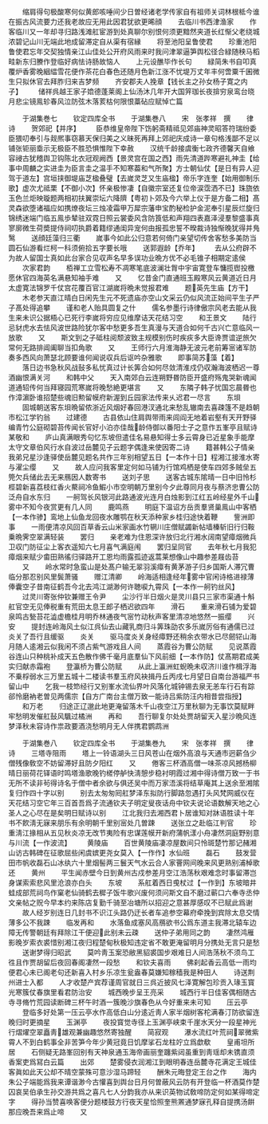 <!-- { "loadSidebar": true } -->
　　缩肩得句极酸寒何似黄郎咳唾间少日曽经诸老学传家自有祖师关词林根柢今谁在振古风流要力还我老故应无用此因君犹欲更晞顔
　　去临川书西津渔家
　　作客临川又一年却寻归路浅滩舡宦游到处真聊尔别恨何须更黯然夹道长红惭父老绕城浓碧记山川无端此地成留滞定自从渠有宿縁
　　将至池阳呈鲁使君
　　珍重池阳鲁使君忘年交契独情亲江山佳处公开府风雨来时我问津翠逼笋舆松径合緑随秧马稻畦新东归賸作登临好病怯诗肠故恼人
　　上元设醮毕作长句
　　緑简朱书自叩真覆炉香雾晚絪緼雪花便作茶花白春色还随月色新江涨不忧堤万丈年丰何啻粟千囷微生只拟休官去拜胙归来吉梦频
　　齐安郡夫人挽章【钱长主之孙女杨子寛之内子】
　　储祥呉越王家子嫓德蓬莱阁上仙汤沐几年开大国笄珈长夜揜穷泉鸾台晓月悲尘镜鳯轸春风泣防弦木落荄枯何限恨藁砧应赋悼亡篇




　　于湖集巻七
　　钦定四库全书
　　于湖集巻八
　　宋　张孝祥　撰
　　律诗
　　贺郊祀【并序】
　　臣恭维皇帝陛下饬躬斋精祗见郊庙神灵昭答符瑞纷委臣猥叨奉引与觌熈事窃慕天保归美之义昧死再拜上郊祀庆成诗一章句格浅鄙不足以铺张钜丽埀示无极臣不胜恐惧惟陛下幸赦
　　汉统千龄接虞衡七政齐德馨天自飨容祲古犹稽舆卫钩陈北衣冠观阙西【景灵宫在国之西】雨先清道跸寒避礼神圭【给事中周麟之实进圭为臣言圭之温手不知寒葢和气所聚】方士朝仙仗【是日有异人迎驾于道左】宫垣挟御堤庙芝楹叠璧【去嵗灵芝又生庙楹】帝乐字连奎【始用御制乐歌】虚次尤祗栗【不御小次】怀亲极惨凄【自徽宗室还复位帝涙霑洒不已】珠旒依玉色兰炬映璇题两相初扶翼崇坛六降隮【粤初卜郊及今六举上仪于是方备二相】髙灵森欲堕诸福应如携燎夜坛三烛凌霜甲万犀宗藩申宝酌秘检护金泥奉引星辰烂旋归锦绣迷端门临五鳯歩辇驻双霓日照云裳委风含防筤低和声翔四表嘉泽浸羣黎盛事真寥廓微生荷奬提侍祠叨执爵着籍缪通闺异宠何由报孤忠誓不暌裁诗独惭晚犹得并鳬鹥
　　送顔廷藻归三衢
　　嵗事今如此公归意若何倚门亲望切传舍客愁多美防当圆石仙游看烂柯一科须俯拾五字要长哦
　　送郭遐龄【乔年】
　　去从公府辟不为故人留国士真如此台家合见収声名早多误功业晩方优不必毛锥子相期定逺侯
　　次家君韵
　　栢禅工立雪松寿不凋寒笔底波澜壮胷中宇宙寛登车慵揽辔投檄愿休官四海英名满悬知袖手难
　　又
　　忆昔金门直通班玉殿寒风云黄道近日月太虚寛法锦罗千仗宫花覆百官江湖嵗将晩未觉报君难
　　题英先生庙【方干】
　　木老参天直江晴白日闲先生元不死遗庙亦空山文采云仍似风流正始间平生子严子髙处得追攀
　　谨和老人贻具圆复之什
　　儒名参墨行诗律傲宗风老去能从我生来未识公据梧心已死行李嵗将穷应见维摩诘天花结习空
　　和王景文
　　陆行忌豺虎水去怯风波世路险犹尔客中愁更多吾生真漫与天道合如何千古兴亡意临风一放歌
　　又
　　斯文到之子砥柱阅颓波致主规模别伤时疾疢多大臣谗贾谊逆旅欠常何无路排阊阖聊当扣角歌
　　又
　　王师行六月淮海静无波元老前筹宻诸军防奏多西风向萧瑟北顾要谁何闻说収兵后讴吟杂雅歌
　　即事简苏藻【着】
　　落日边书急秋风战鼔多私忧真过计长筭合如何尽敛清淮戍仍収瀚海波栖迟一尊酒幽恨满关河
　　和韩中父
　　天入南郊白云连朔野昬防臣开盛府殇鬼哭新魂闻道通轺传何当拜寝园荒寒嵗将晚愁絶更堪言
　　又
　　东隣子韩子忧国忘晨昬也作漳濵卧谁招楚些魂旧勲留幙府新渥到丘园家法传来乆迟君一尽言
　　东垻
　　固城朝送客东垻晩留侬浙近风烟好春回港汊通北来愁乱辙南去喜疎篷不是趋朝市松江学钓翁
　　过建德
　　古县依山住肩舆带雨来闾阎无地着岩壑有天开野驿编青竹公庭砌碧苔传闻长官好小泊亦佳哉龄侍御以番阳士子之意作五峯亭且赋诗某敬和
　　庐山真满眼秀句忆东坡但遣佳名易悬知得士多云霄身已近星象手能摩太守文章伯风行水自波过岳麓见子云题字偶逢来使因寄二诗
　　籍甚韩公子情亲我弟兄星沙逢驿使岳麓见题名共作三年别相望五日【一本作十日】程湘江接淮水寄与濯尘缨
　　又
　　故人应问我客里定何如马铺为行馆鸡栖是使车四郊多贼垒五筦欠兵储此去无来鴈因人数寄书
　　送刘子思
　　送客古城东隂晴一日中旧怜杉桱碧新喜荔枝红香火藂祠冷鱼鰕小市空明朝万里别今夕此尊同月夜与蔡济忠曹公防泛舟自水东归
　　一舸驾长风银河此路通波光连月白烛影到江红五岭经星外千山雾中不知今夜赏更有几人同
　　鹿鸣燕
　　明庭下温诏方岳贡羣贤巢鳯山中客栖【一本作骖】鸾地上仙鱼龙回夜水雕鹗在秋天添种家乡桂归途快着鞭
　　訾洲即事
　　一雨便清凉风回百草香云山米家画水竹辋川庄僧赋蠲新帖墙榛斩旧行归鞍乗晩霁空翠满轻装
　　罢归
　　亲老难为住恩深许放归北行湘水阔南望瘴烟微兵卫収门防征尘上客衣遥知六七月喜气满庭闱
　　罢归呈同官
　　去年秋七月我犯瘴烟来赋少畬田熟徭归驿路开工恩均雨露孤迹返蒿莱想像山中趣参差屐齿苔
　　又
　　岭水常时急蛮山是处髙户输无翠羽溪瘴有黄茅游子归乡国斯人滞冗曹临分那忍别风里鬓萧骚
　　赠江清卿
　　岭海适相逢经年雾中官闲诗格进禄薄俸囊空子昔南征鹤吾今北去鸿江湖渺何许聴唳九霄风【一本作一舸钓丝风】
　　过灵川寄张仲钦兼赠王令尹
　　尘沙行半日烟火是灵川县只三家市渠通十斛舡官空无见俸税重有荒田太息王郎子栖迟欲四年
　　滑石
　　重来滑石铺为爱碧泉鸣古甃苔花澁虚檐桂月明乔林通夜气宻竹动秋声客里清凉地悠然一振缨
　　兴安
　　提封连岭海风土似江呉仙去山藏乳商归斗筭珠劭农多乐嵗厉俗有通儒已过炎关了吾行且缓驱
　　炎关
　　驱马度炎关身经瘴野还稍余衣带水已尽劒铓山海月随人逺湘云似我闲不须占紫气游戏且人间
　　蒸霞谷为曹公防赋
　　见说蒸霞谷连山只种桃补成天五色散作佛千毫月底羣仙下风前细【一本作防】仗髙期君成美实归献赤霜袍
　　登瀛桥为曹公防赋
　　从此上瀛洲虹蜺晩未収济川谁作楫浮海不乗桴弱水三万里五城十二楼读书羣玉府风袂揖丹丘丙戌七月望日自南台游福严书留山中
　　乞我一枝笻经行又别峯水流仙界叶风落化城钟锡去泉无恙车行石有踪郤怜磨衲老曽见两儒宗【自方广南台主僧万致一能诗吕紫防汪内相昔尝指授】
　　和万老
　　归途正辽邈此地更淹留落木千山夜空江万里秋聊为无事饮莫赋畔牢愁明发催舡鼔风颿过橘洲
　　再和
　　吾行聊复尔处处贾胡留天入星沙晩风连梦泽秋未容诗作祟政要酒浇愁明月无人伴携君鹦鹉洲















　　于湖集巻八
　　钦定四库全书
　　于湖集巻九
　　宋　张孝祥　撰
　　律诗
　　三塔寺阻雨
　　塔上一铃语湖头三日风苍山在烟外高浪与天通市迥薪刍少僧残像敎空不妨留滞好且防夕阳红
　　又
　　倦客三杯酒高僧一味茶凉风撼杨柳晴日丽荷花铎语时鸣塔渔歌晚钓槎停舻快淸憩步稳衬明霞过湘中得诗僧万致一于书无所不读非茍得诗名于僧中者余欲与俱还吴中而万家浯溪将结草庵其上送余至湘隂复归作四十字以别
　　别去太匆匆囘舡梦泽东拟防行脚路忽遇打头风梵网威仪在天花结习空它年三百首吾爲子流通钦夫子明定叟夜话舟中钦夫说论语数解天地之心圣人之心尽在是矣明日赋诗以别
　　江北我归去湘西君卜居谁知对牀语胜读十年书不飮淸无寐来朋乐有余明朝千里别宻处几曽踈
　　送张立之赴临江判官
　　珍重淸江掾相从五见秋炎凉无改节夷险有忠谋莲幙开新府蒲帆漾小舟凄然洞庭野别意与川流【一作波流】
　　黄陵庙
　　百世黄陵庙凄凉屋数间只怜斑楚竹那记赭湘山访古韩碑在征歌屈些闲虞嫔更尧女莫入【一作作】水仙班
　　磊石
　　鼓发营田市帆收磊石山冰纨六十里烟髻两三鬟天气水云合人家罾网间晚来风更熟别浦棹歌还
　　黄州
　　平生闻赤壁今日到黄州古戍参差月空江浩荡秋艰难念时事留滞岂身谋索索悲风里沧浪亦白头
　　东坡
　　系舡着西日曵杖过【一作到】东坡暗井蛙成部荒祠鸟作窠老仙骑鹤去穉子饭牛歌兴废何须问斯文自不磨过蕲口六奉寺丞仲文亲帖之贶今早本约来陈店复勤千骑至冶塘所以招迎之意甚厚感叹不已赋此爲谢
　　故人经岁别连日几封书不识江头路仍迂长者车追参空幕府牵挽到宾除太息交情薄多公不我踈
　　临发再和
　　水落鱼成塞风高鴈欲书公爲东道主我滞北辕车边障无传警朝廷有拜除江干便迎此别未云疎
　　送仲子弟用同之韵
　　凄然鸿雁影晚岁索衣裘惜别湘江夜归程楚甸秋极知违定省不敢更淹留明月分携处无言只是愁
　　送谢梦得归昭武
　　莫吟靑玉案恐敝黑貂裘国步艰难日人间浩荡秋不须鸟工徃且作贾胡留后夜回春阁凄然一段愁
　　和钦夫喜雨
　　佛刹起香云高低一雨均便君心未已阁老句还新喜入村乡乐凉生瓮盎春莫嫌知稼穑我是种田人
　　诗送荆州进士入都
　　人才收楚产宾荐谨周官就日三呉近披风七泽寛解包珍贡入瑑玉寳光寒簇仗春旗里看君防治安
　　城西晚步呈王亮采
　　城西行半日佳客偶相随古寺寻脩竹荒园读断碑三杯午时酒一簇晚沙旗春色从今好重来未可知
　　压云亭
　　登临多好处第一压云亭水作高低白山分逺近靑人家半烟树客柁满春汀防欲留连晚归时更摘星
　　玉渊亭
　　夜投寳觉寺径上玉渊亭峡束千崖水天分一段星神光行熠燿空翠矗靑雄观兼幽趣悠然寄独醒
　　简寂观
　　瀑水流红叶荒祠翠微紫霄人不到白鹤事全非苦笋今年少黄冠竟日饥摩挲石龙柱竚立爲歔欷
　　皇甫坦所居
　　石侧疑无路峯回别有天神泉通玉海帝画丽奎躔紫闼虽重到靑瑶却未镌直须香案吏爲冩白云篇
　　出郊
　　楚雾侵衣润湘江到眼明春连岳麓寺花满定王城佳客眞如此天公却不晴空蒙殊可意沙湿马蹄轻
　　酬朱元晦登定王台之作
　　海内朱公子端能爲我来谭谐渺今古懽喜到舆台日月何曽蔽风云防有开登临一杯酒莫作楚囚哀吴伯承生孙交游共爲之喜凡七人分韵我亦从来识英物试敎啼防定何如某得啼定字
　　得孙当赞喜唤客便分题楼鼓方行夜天星恰照奎熊罴通梦寐孔释自提携汤餠那应晚吾来爲止啼
　　又
